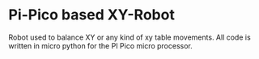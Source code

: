 # Pi-Pico based XY-Robot
Robot used to balance XY or any kind of xy table movements. All code is written in micro python for the PI Pico micro processor.
